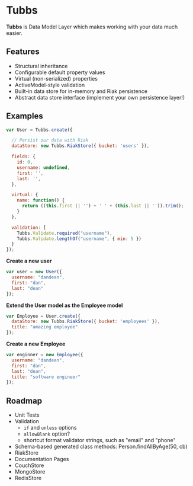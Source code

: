 Tubbs
=====


**Tubbs** is Data Model Layer which makes working with your data much easier.


Features
--------

* Structural inheritance
* Configurable default property values
* Virtual (non-serialized) properties
* ActiveModel-style validation
* Built-in data store for in-memory and Riak persistence
* Abstract data store interface (implement your own persistence layer!)


Examples
--------

```js
var User = Tubbs.create({

  // Persist our data with Riak
  dataStore: new Tubbs.RiakStore({ bucket: 'users' }),

  fields: {
    id: 0,
    username: undefined,
    first: '',
    last: '',
  },

  virtual: {
    name: function() {
      return ((this.first || '') + ' ' + (this.last || '')).trim();
    }
  },

  validation: [
    Tubbs.Validate.required("username"),
    Tubbs.Validate.lengthOf("username", { min: 5 })
  }
});
```


**Create a new user**

```js
var user = new User({
  username: "dandean",
  first: "dan",
  last: "dean"
});
```


**Extend the User model as the Employee model**

```js
var Employee = User.create({
  dataStore: new Tubbs.RiakStore({ bucket: 'employees' }),
  title: "amazing employee"
});
```


**Create a new Employee**

```js
var enginner = new Employee({
  username: "dandean",
  first: "dan",
  last: "dean",
  title: "software engineer"
});
```


Roadmap
-------

* Unit Tests
* Validation
  * `if` and `unless` options
  * `allowBlank` option?
  * shortcut format validator strings, such as "email" and "phone"
* Schema-based generated class methods: Person.findAllByAge(50, cb)
* RiakStore
* Documentation Pages
* CouchStore
* MongoStore
* RedisStore
